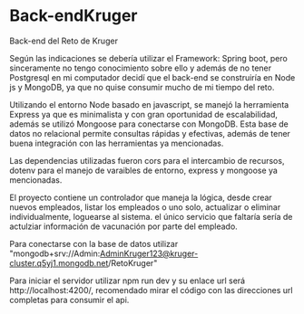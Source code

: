 # Back-endKruger
Back-end del Reto de Kruger

Según las indicaciones se debería utilizar el Framework: Spring boot, pero sinceramente no tengo conocimiento sobre ello y además de no tener Postgresql en mi computador decidí que el back-end se construiría en Node js y MongoDB, ya que no quise consumir mucho de mi tiempo del reto.

Utilizando el entorno Node basado en javascript, se manejó la herramienta Express ya que es minimalista y con gran oportunidad de escalabilidad, además se utilizó Mongoose para conectarse con MongoDB. Esta base de datos no relacional permite consultas rápidas y efectivas, además de tener buena integración con las herramientas ya mencionadas.

Las dependencias utilizadas fueron cors para el intercambio de recursos, dotenv para el manejo de varaibles de entorno, express y mongoose ya mencionadas.

El proyecto contiene un controlador que maneja la lógica, desde crear nuevos empleados, listar los empleados o uno solo, actualizar o eliminar individualmente, loguearse al sistema. el único servicio que faltaría sería de actulziar información de vacunación por parte del empleado.

Para conectarse con la base de datos utilizar "mongodb+srv://Admin:AdminKruger123@kruger-cluster.q5yj1.mongodb.net/RetoKruger"

Para iniciar el servidor utilizar npm run dev y su enlace url será http://localhost:4200/,  recomendado mirar el código con las direcciones url completas para consumir el api.


